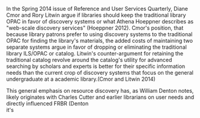 In the Spring 2014 issue of Reference and User Services Quarterly, Diane Cmor
and Rory Litwin argue if libraries should keep the traditional library OPAC in
favor of discovery systems or what Athena Hoeppner describes as "web-scale
discovery services" (Hoeppner 2012). Cmor's position, that because library
patrons prefer to using discovery systems to the traditional OPAC for finding 
the library's materials, the added costs of maintaining two separate systems argue
in favor of dropping or eliminating the traditional library ILS/OPAC or catalog.
Litwin's counter-argument for retaining the traditional catalog revolve around
the catalog's utility for advanced searching by scholars and experts is better for
their specific information needs than the current crop of discovery systems that
focus on the general undergraduate at a academic library.(Cmor and Litwin 2014)

This general emphasis on resource discovery has, as William Denton notes,
likely originates with Charles Cutter and earlier librarians on user needs and
directly influenced FRBR (Denton   
 it's  
